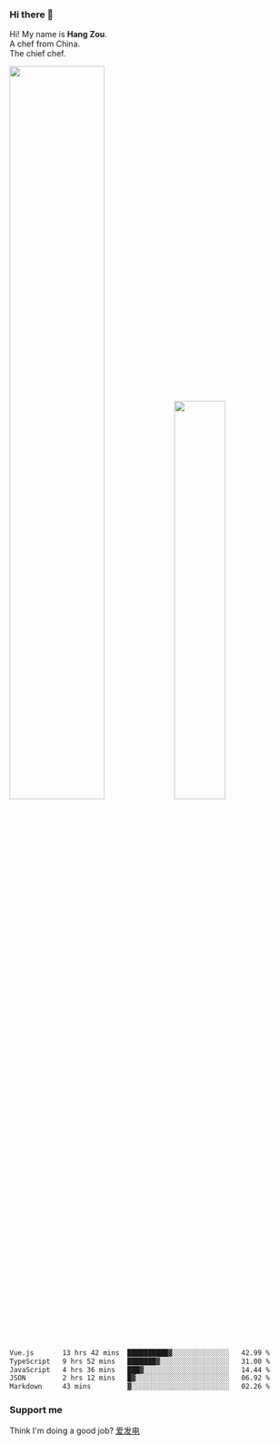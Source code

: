 ### Hi there 👋

Hi! My name is **Hang Zou**.  
A chef from China.  
The chief chef.

<img align="" width="57.5%" src="https://github-readme-stats.vercel.app/api?username=zouhangwithsweet&hide_title=true&hide_border=true&show_icons=true&include_all_commits=true&line_height=21" /><img align="" width="42.4%" src="https://github-readme-stats.vercel.app/api/top-langs/?username=zouhangwithsweet&hide_title=true&hide_border=true&layout=compact" />

<!--START_SECTION:waka-->

```txt
Vue.js       13 hrs 42 mins  ██████████▓░░░░░░░░░░░░░░   42.99 %
TypeScript   9 hrs 52 mins   ███████▓░░░░░░░░░░░░░░░░░   31.00 %
JavaScript   4 hrs 36 mins   ███▓░░░░░░░░░░░░░░░░░░░░░   14.44 %
JSON         2 hrs 12 mins   █▓░░░░░░░░░░░░░░░░░░░░░░░   06.92 %
Markdown     43 mins         ▓░░░░░░░░░░░░░░░░░░░░░░░░   02.26 %
```

<!--END_SECTION:waka-->

### Support me

Think I'm doing a good job? [爱发电](https://afdian.net/@zouhangsweet)
